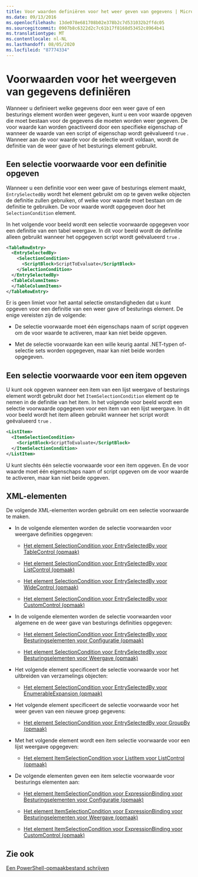 ```yaml
---
title: Voor waarden definiëren voor het weer geven van gegevens | Microsoft Docs
ms.date: 09/13/2016
ms.openlocfilehash: 13de078e681708b02e378b2c7d531032b2ffdc05
ms.sourcegitcommit: 0907b8c6322d2c7c61b17f8168d53452c8964b41
ms.translationtype: MT
ms.contentlocale: nl-NL
ms.lasthandoff: 08/05/2020
ms.locfileid: "87774334"
---
```

# <a name="defining-conditions-for-displaying-data"></a>Voorwaarden voor het weergeven van gegevens definiëren

Wanneer u definieert welke gegevens door een weer gave of een besturings element worden weer gegeven, kunt u een voor waarde opgeven die moet bestaan voor de gegevens die moeten worden weer gegeven. De voor waarde kan worden geactiveerd door een specifieke eigenschap of wanneer de waarde van een script of eigenschap wordt geëvalueerd `true` . Wanneer aan de voor waarde voor de selectie wordt voldaan, wordt de definitie van de weer gave of het besturings element gebruikt.

## <a name="specifying-a-selection-condition-for-a-definition"></a>Een selectie voorwaarde voor een definitie opgeven

Wanneer u een definitie voor een weer gave of besturings element maakt, `EntrySelectedBy` wordt het element gebruikt om op te geven welke objecten de definitie zullen gebruiken, of welke voor waarde moet bestaan om de definitie te gebruiken. De voor waarde wordt opgegeven door het `SelectionCondition` element.

In het volgende voor beeld wordt een selectie voorwaarde opgegeven voor een definitie van een tabel weergave. In dit voor beeld wordt de definitie alleen gebruikt wanneer het opgegeven script wordt geëvalueerd `true` .

```xml
<TableRowEntry>
  <EntrySelectedBy>
    <SelectionCondition>
      <ScriptBlock>ScriptToEvaluate</ScriptBlock>
    </SelectionCondition>
  </EntrySelectedBy>
  <TableColumnItems>
  </TableColumnItems>
</TableRowEntry>

```

Er is geen limiet voor het aantal selectie omstandigheden dat u kunt opgeven voor een definitie van een weer gave of besturings element. De enige vereisten zijn de volgende:

- De selectie voorwaarde moet één eigenschaps naam of script opgeven om de voor waarde te activeren, maar kan niet beide opgeven.

- Met de selectie voorwaarde kan een wille keurig aantal .NET-typen of-selectie sets worden opgegeven, maar kan niet beide worden opgegeven.

## <a name="specifying-a-selection-condition-for-an-item"></a>Een selectie voorwaarde voor een item opgeven

U kunt ook opgeven wanneer een item van een lijst weergave of besturings element wordt gebruikt door het `ItemSelectionCondition` element op te nemen in de definitie van het item. In het volgende voor beeld wordt een selectie voorwaarde opgegeven voor een item van een lijst weergave. In dit voor beeld wordt het item alleen gebruikt wanneer het script wordt geëvalueerd `true` .

```xml
<ListItem>
  <ItemSelectionCondition>
    <ScriptBlock>ScriptToEvaluate</ScriptBlock>
  </ItemSelectionCondition>
</ListItem>

```

U kunt slechts één selectie voorwaarde voor een item opgeven. En de voor waarde moet één eigenschaps naam of script opgeven om de voor waarde te activeren, maar kan niet beide opgeven.

## <a name="xml-elements"></a>XML-elementen

 De volgende XML-elementen worden gebruikt om een selectie voorwaarde te maken.

- In de volgende elementen worden de selectie voorwaarden voor weergave definities opgegeven:

  - [Het element SelectionCondition voor EntrySelectedBy voor TableControl (opmaak)](./selectioncondition-element-for-entryselectedby-for-tablecontrol-format.md)

  - [Het element SelectionCondition voor EntrySelectedBy voor ListControl (opmaak)](./selectioncondition-element-for-entryselectedby-for-listcontrol-format.md)

  - [Het element SelectionCondition voor EntrySelectedBy voor WideControl (opmaak)](./selectioncondition-element-for-entryselectedby-for-widecontrol-format.md)

  - [Het element SelectionCondition voor EntrySelectedBy voor CustomControl (opmaak)](./selectioncondition-element-for-entryselectedby-for-customcontrol-format.md)

- In de volgende elementen worden de selectie voorwaarden voor algemene en de weer gave van besturings definities opgegeven:

  - [Het element SelectionCondition voor EntrySelectedBy voor Besturingselementen voor Configuratie (opmaak)](./selectioncondition-element-for-entryselectedby-for-controls-for-configuration-format.md)

  - [Het element SelectionCondition voor EntrySelectedBy voor Besturingselementen voor Weergave (opmaak)](./selectioncondition-element-for-entryselectedby-for-controls-for-view-format.md)

- Het volgende element specificeert de selectie voorwaarde voor het uitbreiden van verzamelings objecten:

  - [Het element SelectionCondition voor EntrySelectedBy voor EnumerableExpansion (opmaak)](./selectioncondition-element-for-entryselectedby-for-enumerableexpansion-format.md)

- Het volgende element specificeert de selectie voorwaarde voor het weer geven van een nieuwe groep gegevens:

  - [Het element SelectionCondition voor EntrySelectedBy voor GroupBy (opmaak)](./selectioncondition-element-for-entryselectedby-for-groupby-format.md)

- Met het volgende element wordt een item selectie voorwaarde voor een lijst weergave opgegeven:

  - [Het element ItemSelectionCondition voor ListItem voor ListControl (opmaak)](./itemselectioncondition-element-for-listitem-for-listcontrol-format.md)

- De volgende elementen geven een item selectie voorwaarde voor besturings elementen aan:

  - [Het element ItemSelectionCondition voor ExpressionBinding voor Besturingselementen voor Configuratie (opmaak)](./itemselectioncondition-element-for-expressionbinding-for-controls-for-configuration-format.md)

  - [Het element ItemSelectionCondition voor ExpressionBinding voor Besturingselementen voor Weergave (opmaak)](./itemselectioncondition-element-for-expressionbinding-for-controls-for-view-format.md)

  - [Het element ItemSelectionCondition voor ExpressionBinding voor CustomControl (opmaak)](./itemselectioncondition-element-for-expressionbinding-for-customcontrol-format.md)

## <a name="see-also"></a>Zie ook

[Een PowerShell-opmaakbestand schrijven](./writing-a-powershell-formatting-file.md)
